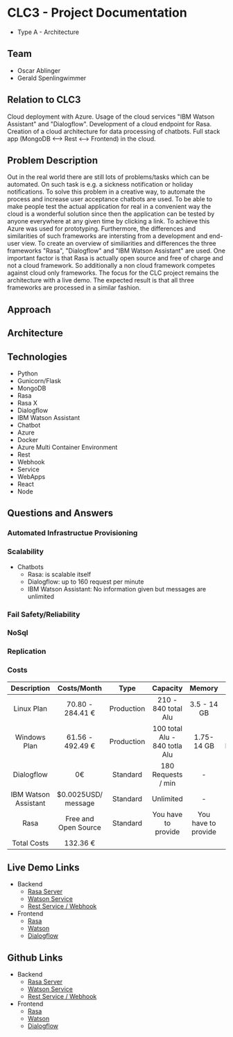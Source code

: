 # CLC3 - Project Documentation
- Type A - Architecture
## Team
- Oscar Ablinger
- Gerald Spenlingwimmer

## Relation to CLC3
Cloud deployment with Azure.
Usage of the cloud services "IBM Watson Assistant" and "Dialogflow".
Development of a cloud endpoint for Rasa.
Creation of a cloud architecture for data processing of chatbots.
Full stack app (MongoDB <--> Rest <--> Frontend) in the cloud. 

## Problem Description
Out in the real world there are still lots of problems/tasks which can be automated.
On such task is e.g. a sickness notification or holiday notifications. To solve this problem in a creative way, to automate the process and increase user acceptance chatbots are used. 
To be able to make people test the actual application for real in a convenient way the cloud is a wonderful solution since then the application can be tested by anyone everywhere at any given time by clicking a link. To achieve this Azure was used for prototyping. Furthermore, the differences and similarities of such frameworks are intersting from a development and end-user view. To create an overview of similiarities and differences the three frameworks "Rasa", "Dialogflow" and "IBM Watson Assistant" are used. One important factor is that Rasa is actually open source and free of charge and not a cloud framework. So additionally a non cloud framework competes against cloud only frameworks. The focus for the CLC project remains the architecture with a live demo. The expected result is that all three frameworks are processed in a similar fashion.

## Approach


## Architecture


## Technologies
- Python
- Gunicorn/Flask
- MongoDB
- Rasa
- Rasa X
- Dialogflow
- IBM Watson Assistant
- Chatbot
- Azure
- Docker
- Azure Multi Container Environment
- Rest
- Webhook
- Service
- WebApps
- React
- Node

## Questions and Answers
### Automated Infrastructue Provisioning

### Scalability
- Chatbots
  - Rasa: is scalable itself
  - Dialogflow: up to 160 request per minute
  - IBM Watson Assistant: No information given but messages are unlimited 

### Fail Safety/Reliability

### NoSql

### Replication

### Costs
| Description   |      Costs/Month | Type | Capacity | Memory | Used For |
|:-------------:| :-------------: | :-------------: | :-------------: | :-------------: | :-------------: |
| Linux Plan | 70.80 - 284.41 €  | Production | 210 - 840 total Alu  | 3.5 - 14 GB | All Servers |
| Windows Plan | 61.56 - 492.49 €   | Production | 100 total Alu - 840 totla Alu | 1.75-14 GB | React Frontends
| Dialogflow | 0€ | Standard | 180 Requests / min | - | Chatbot |
| IBM Watson Assistant | $0.0025USD/ message | Standard | Unlimited | - | Chatbot |
| Rasa | Free and Open Source | Standard | You have to provide | You have to provide | Chatbot |
| Total Costs | 132.36 €


## Live Demo Links
- Backend
  - [Rasa Server](https://3-banken-it-nlp-server.azurewebsites.net/)
  - [Watson Service](https://3-banken-it-watson-server.azurewebsites.net/)
  - [Rest Service / Webhook](https://3-banken-it-webhook.azurewebsites.net/)
- Frontend
  - [Rasa](https://3-banken-it-chatbot.azurewebsites.net/)
  - [Watson](https://3-banken-it-chatbot-watson.azurewebsites.net/)
  - [Dialogflow](https://3bitdialogflow.azurewebsites.net/)

## Github Links
- Backend
  - [Rasa Server](https://github.com/classProgrammer/horus)
  - [Watson Service](https://github.com/classProgrammer/horus_watson_server)
  - [Rest Service / Webhook](https://github.com/classProgrammer/horus_resteasy)
- Frontend 
  - [Rasa](https://github.com/classProgrammer/horus_frontend)
  - [Watson](https://github.com/classProgrammer/horus_watson_frontend)
  - [Dialogflow](https://github.com/classProgrammer/horus_dialogflow)